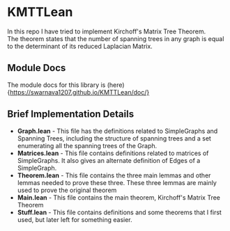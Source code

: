 # KMTTLean
In this repo I have tried to implement Kirchoff's Matrix Tree Theorem. \
The theorem states that the number of spanning trees in any graph is equal to the determinant of its reduced Laplacian Matrix.
## Module Docs
The module docs for this library is (here){https://swarnava1207.github.io/KMTTLean/doc/}
## Brief Implementation Details
- **Graph.lean** - This file has the definitions related to SimpleGraphs and Spanning Trees, including the structure of spanning trees and a set enumerating all the spanning trees of the Graph.
- **Matrices.lean** - This file contains definitions related to matrices of SimpleGraphs. It also gives an alternate definition of Edges of a SimpleGraph.
- **Theorem.lean** - This file contains the three main lemmas and other lemmas needed to prove these three. These three lemmas are mainly used to prove the original theorem
- **Main.lean** - This file contains the main theorem, Kirchoff's Matrix Tree Theorem
- **Stuff.lean** - This file contains definitions and some theorems that I first used, but later left for something easier. 

